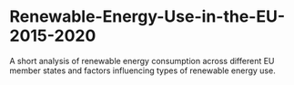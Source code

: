 # Renewable-Energy-Use-in-the-EU-2015-2020
A short analysis of renewable energy consumption across different EU member states and factors influencing types of renewable energy use.
